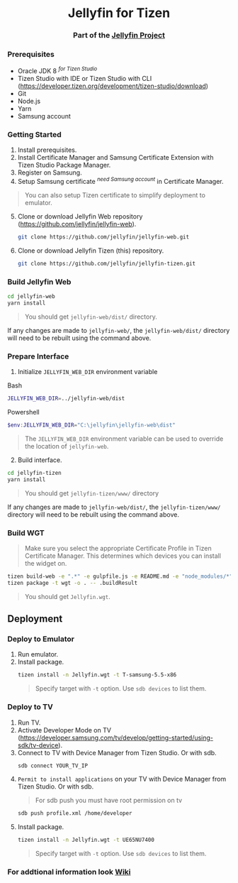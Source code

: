 <h1 align="center">Jellyfin for Tizen</h1>
<h3 align="center">Part of the <a href="https://jellyfin.media">Jellyfin Project</a></h3>

### Prerequisites
* Oracle JDK 8 <sup>_for Tizen Studio_</sup>
* Tizen Studio with IDE or Tizen Studio with CLI (<a href="https://developer.tizen.org/development/tizen-studio/download">https://developer.tizen.org/development/tizen-studio/download</a>)
* Git
* Node.js
* Yarn
* Samsung account

### Getting Started

1. Install prerequisites.
2. Install Certificate Manager and Samsung Certificate Extension with Tizen Studio Package Manager.
3. Register on Samsung.
4. Setup Samsung certificate <sup>_need Samsung account_</sup> in Certificate Manager.
> You can also setup Tizen certificate to simplify deployment to emulator.
5. Clone or download Jellyfin Web repository (<a href="https://github.com/jellyfin/jellyfin-web">https://github.com/jellyfin/jellyfin-web</a>).
   ```sh
   git clone https://github.com/jellyfin/jellyfin-web.git
   ```
6. Clone or download Jellyfin Tizen (this) repository.
   ```sh
   git clone https://github.com/jellyfin/jellyfin-tizen.git
   ```

### Build Jellyfin Web

```sh
cd jellyfin-web
yarn install
```

> You should get `jellyfin-web/dist/` directory.

If any changes are made to `jellyfin-web/`, the `jellyfin-web/dist/` directory will need to be rebuilt using the command above.

### Prepare Interface

1. Initialize `JELLYFIN_WEB_DIR` environment variable

Bash
```sh
JELLYFIN_WEB_DIR=../jellyfin-web/dist
```
Powershell
```powershell
$env:JELLYFIN_WEB_DIR="C:\jellyfin\jellyfin-web\dist"
```
> The `JELLYFIN_WEB_DIR` environment variable can be used to override the location of `jellyfin-web`.
2. Build interface.
```sh
cd jellyfin-tizen
yarn install
```

> You should get `jellyfin-tizen/www/` directory

If any changes are made to `jellyfin-web/dist/`, the `jellyfin-tizen/www/` directory will need to be rebuilt using the command above.

### Build WGT

> Make sure you select the appropriate Certificate Profile in Tizen Certificate Manager. This determines which devices you can install the widget on.

```sh
tizen build-web -e ".*" -e gulpfile.js -e README.md -e "node_modules/*" -e "package*.json" -e "yarn.lock"
tizen package -t wgt -o . -- .buildResult
```

> You should get `Jellyfin.wgt`.

## Deployment

### Deploy to Emulator

1. Run emulator.
2. Install package.
   ```sh
   tizen install -n Jellyfin.wgt -t T-samsung-5.5-x86
   ```
   > Specify target with `-t` option. Use `sdb devices` to list them.

### Deploy to TV

1. Run TV.
2. Activate Developer Mode on TV (<a href="https://developer.samsung.com/tv/develop/getting-started/using-sdk/tv-device">https://developer.samsung.com/tv/develop/getting-started/using-sdk/tv-device</a>).
3. Connect to TV with Device Manager from Tizen Studio. Or with sdb.
   ```sh
   sdb connect YOUR_TV_IP
   ```
4. `Permit to install applications` on your TV with Device Manager from Tizen Studio. Or with sdb.
   > For sdb push you must have root permission on tv 
   ```sh
   sdb push profile.xml /home/developer
   ```
5. Install package.   
   ```sh
   tizen install -n Jellyfin.wgt -t UE65NU7400
   ```
   > Specify target with `-t` option. Use `sdb devices` to list them.


### For addtional information look [Wiki](https://github.com/jellyfin/jellyfin-tizen/wiki)
